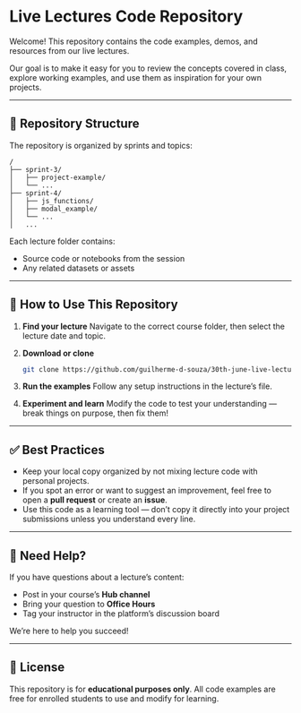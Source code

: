# Live Lectures Code Repository

Welcome!
This repository contains the code examples, demos, and resources from our live lectures.

Our goal is to make it easy for you to review the concepts covered in class, explore working examples, and use them as inspiration for your own projects.

---

## 📂 Repository Structure

The repository is organized by sprints and topics:

```
/
├── sprint-3/
│   ├── project-example/
│   └── ...
├── sprint-4/
│   ├── js_functions/
│   ├── modal_example/
│   └── ...
│   ...
```

Each lecture folder contains:

- Source code or notebooks from the session
- Any related datasets or assets

---

## 📌 How to Use This Repository

1. **Find your lecture**
   Navigate to the correct course folder, then select the lecture date and topic.

2. **Download or clone**

   ```bash
   git clone https://github.com/guilherme-d-souza/30th-june-live-lectures
   ```

3. **Run the examples**
   Follow any setup instructions in the lecture’s file.

4. **Experiment and learn**
   Modify the code to test your understanding — break things on purpose, then fix them!

---

## ✅ Best Practices

- Keep your local copy organized by not mixing lecture code with personal projects.
- If you spot an error or want to suggest an improvement, feel free to open a **pull request** or create an **issue**.
- Use this code as a learning tool — don’t copy it directly into your project submissions unless you understand every line.

---

## 💬 Need Help?

If you have questions about a lecture’s content:

- Post in your course’s **Hub channel**
- Bring your question to **Office Hours**
- Tag your instructor in the platform’s discussion board

We’re here to help you succeed!

---

## 📜 License

This repository is for **educational purposes only**. All code examples are free for enrolled students to use and modify for learning.
